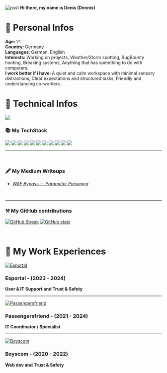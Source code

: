 ![psst](https://github.com/images/mona-whisper.gif) <b>Hi there, my name is Denis (Dennis)</b>
<br/>
<h1>🧚 Personal Infos</h1>
<b>Age: </b>21
<br/>
<b>Country: </b> Germany
<br/>
<b>Languages: </b> German, English
<br/>
<b>Interests: </b> Working on projects, Weather/Storm spotting, BugBounty hunting, Breaking systems, Anything that has something to do with computers.
<br/>
<b>I work better if i have: </b> A quiet and calm workspace with minimal sensory distractions, Clear expectations and structured tasks, Friendly and understanding co-workers.

<h1>🔧 Technical Infos</h1>

![](https://komarev.com/ghpvc/?username=DennisKretz&color=blue)
<h3>📚 My TechStack</h3>

![](https://img.shields.io/badge/-PYTHON-E34F26?style=flat-square&logo=python&logoColor=white) ![](https://img.shields.io/badge/-javascript-E34F26?style=flat-square&logo=javascript&logoColor=white) ![](https://img.shields.io/badge/-DOCKER-E34F26?style=flat-square&logo=Docker&logoColor=white) ![](https://img.shields.io/badge/-HTML5-E34F26?style=flat-square&logo=html5&logoColor=white) ![](https://img.shields.io/badge/-CSS-E34F26?style=flat-square&logo=css&logoColor=white) ![](https://img.shields.io/badge/-POSTMAN-E34F26?style=flat-square&logo=postman&logoColor=white) ![](https://img.shields.io/badge/-LINUX-E34F26?style=flat-square&logo=linux&logoColor=white) ![](https://img.shields.io/badge/-MACOS-E34F26?style=flat-square&logo=macos&logoColor=white) ![](https://img.shields.io/badge/-FASTAPI-E34F26?style=flat-square&logo=fastapi&logoColor=white) ![](https://img.shields.io/badge/-NPM-E34F26?style=flat-square&logo=npm&logoColor=white) ![](https://img.shields.io/badge/-REACT-E34F26?style=flat-square&logo=React&logoColor=white)
<hr/>
</br>
<h3>🖋️ My Medium Writeups</h3>
<ul>
  <li><a href="https://medium.com/@unrealdenis2020/waf-bypass-parameter-poisoning-21ad6e0db83c"><i>WAF Bypass — Parameter Poisoning</i></a></li>
</ul>
<br/>
<hr/>
<h3>⚒ My GitHub contributions</h3>

[![GitHub Streak](https://github-readme-streak-stats.herokuapp.com?user=DennisKretz&theme=dark&ring=fb4362&file=fb4362&currStreakNum=fb4362&currStreakLabel=fb4362&hide_border=true)](https://git.io/streak-stats)
[![GitHub stats](https://github-readme-stats.vercel.app/api?username=DennisKretz&hide_border=true&show_icons=true&bg_color=151515&title_color=fb4362&icon_color=fb4362&text_bold=false&text_color=9e9e9e)](https://git.io/streak-stats)

<br/>
<h1>💼 My Work Experiences</h1>

[![Esportal](https://liquipedia.net/commons/images/thumb/4/42/Esportal_full_lightmode.png/600px-Esportal_full_lightmode.png)](https://esportal.com/)
<h3>Esportal - (2023 - 2024)</h3> <b>User & IT Support and Trust & Safety</b>

<hr/>

[![Passengersfriend](https://encrypted-tbn0.gstatic.com/images?q=tbn:ANd9GcQ9HkvIm8hAe_9SvMxhs2J6eGYuYg-F9YmE5g&s)](https://passengersfriend.com/)
<h3>Passengersfriend - (2021 - 2024)</h3> <b>IT Coordinator / Specialist</b>
<hr/>

[![Boyscom](https://encrypted-tbn0.gstatic.com/images?q=tbn:ANd9GcTAGQHUfrR2JxFynXyITMTy_UXukCUaOqA5RA&s)](https://www.boyscom.de/)
<h3>Boyscom - (2020 - 2022)</h3> <b>Web dev and Trust & Safety</b>
